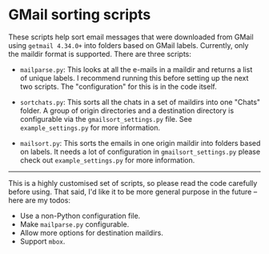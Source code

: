 GMail sorting scripts
=====================

These scripts help sort email messages that were downloaded from GMail using `getmail 4.34.0+` into folders based on GMail labels. Currently, only the maildir format is supported. There are three scripts:

* `mailparse.py`: This looks at all the e-mails in a maildir and returns a list of unique labels. I recommend running this before setting up the next two scripts. The "configuration" for this is in the code itself.

* `sortchats.py`: This sorts all the chats in a set of maildirs into one "Chats" folder. A group of origin directories and a destination directory is configurable via the `gmailsort_settings.py` file. See `example_settings.py` for more information.

* `mailsort.py`: This sorts the emails in one origin maildir into folders based on labels. It needs a lot of configuration in `gmailsort_settings.py` please check out `example_settings.py` for more information.

* * *

This is a highly customised set of scripts, so please read the code carefully before using. That said, I'd like it to be more general purpose in the future – here are my todos:

* Use a non-Python configuration file.
* Make `mailparse.py` configurable.
* Allow more options for destination maildirs.
* Support `mbox`.